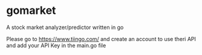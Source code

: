 # gomarket
A stock market analyzer/predictor written in go

Please go to https://www.tiingo.com/ and create an account to use theri API and add your API Key in the main.go file
